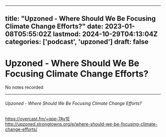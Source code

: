 
---
title: "Upzoned - Where Should We Be Focusing Climate Change Efforts?"
date: 2023-01-08T05:55:02Z
lastmod: 2024-10-29T04:13:04Z
categories: ['podcast', 'upzoned']
draft: false
---


# Upzoned - Where Should We Be Focusing Climate Change Efforts?

No notes recorded
- - -
###### Upzoned - Where Should We Be Focusing Climate Change Efforts?

https://overcast.fm/+qpp-7Av1E  
http://upzoned.strongtowns.org/e/where-should-we-be-focusing-climate-change-efforts/

<!-- #public #podcast #upzoned -->

<!-- {BearID:73451A36-8557-498B-A371-26B2BFCC981C-28016-00002D9800B59676} -->
